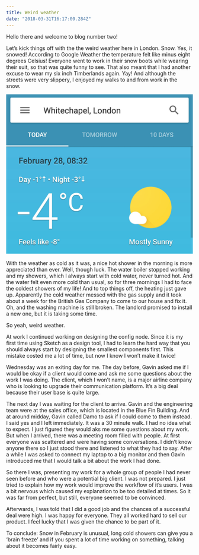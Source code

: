 ```yaml
---
title: Weird weather
date: "2018-03-31T16:17:00.284Z"
---
```


Hello there and welcome to blog number two!

Let’s kick things off with the the weird weather here in London. Snow. Yes, it snowed! According to Google Weather the temperature felt like minus eight degrees Celsius! Everyone went to work in their snow boots while wearing their suit, so that was quite funny to see. That also meant that I had another excuse to wear my six inch Timberlands again. Yay! And although the streets were very slippery, I enjoyed my walks to and from work in the snow.

![Google weather screenshot](weather.jpg)

With the weather as cold as it was, a nice hot shower in the morning is more appreciated than ever. Well, though luck. The water boiler stopped working and my showers, which I always start with cold water, never turned hot. And the water felt even more cold than usual, so for three mornings I had to face the coldest showers of my life! And to top things off, the heating just gave up. Apparently the cold weather messed with the gas supply and it took about a week for the British Gas Company to come to our house and fix it.
Oh, and the washing machine is still broken. The landlord promised to install a new one, but it is taking some time.

So yeah, weird weather.

At work I continued working on designing the config node. Since it is my first time using Sketch as a design tool, I had to learn the hard way that you should always start by designing the smallest components first. This mistake costed me a lot of time, but now I know I won’t make it twice!

Wednesday was an exiting day for me. The day before, Gavin asked me if I would be okay if a client would come and ask me some questions about the work I was doing. The client, which I won’t name, is a major airline company who is looking to upgrade their communication platform. It’s a big deal because their user base is quite large.

The next day I was waiting for the client to arrive. Gavin and the engineering team were at the sales office, which is located in the Blue Fin Building. And at around midday, Gavin called Damo to ask if I could come to them instead. I said yes and I left immediately. It was a 30 minute walk. I had no idea what to expect. I just figured they would aks me some questions about my work. But when I arrived, there was a meeting room filled with people. At first everyone was scattered and were having some conversations. I didn’t know anyone there so I just stood there and listened to what they had to say. After a while I was asked to connect my laptop to a big monitor and then Gavin introduced me that I would talk a bit about the work I had done.

So there I was, presenting my work for a whole group of people I had never seen before and who were a potential big client. I was not prepared. I just tried to explain how my work would improve the workflow of it’s users. I was a bit nervous which caused my explanation to be too detailed at times. So it was far from perfect, but still, everyone seemed to be convinced.

Afterwards, I was told that I did a good job and the chances of a successful deal were high. I was happy for everyone. They all worked hard to sell our product. I feel lucky that I was given the chance to be part of it.

To conclude: Snow in February is unusual, long cold showers can give you a ‘brain freeze’ and if you spent a lot of time working on something, talking about it becomes fairly easy.
